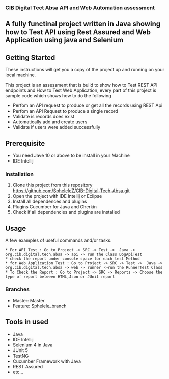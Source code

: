 ### CIB Digital Tect Absa API and Web Automation assessment 

## A fully functinal project written in Java showing how to Test API using Rest Assured and Web Application using  java and Selenium  

## Getting Started

These instructions will get you a copy of the project up and running on your local machine.

This project is an assessment that is build to show how to Test REST API endpoints and How to Test Web Application, every part of
this project is sample code which shows how to do the following 

* Perfom an API request to produce or get all the records using REST Api
* Perfom an API Request to produce a single record
* Validate is records does exist
* Automatically add and create users
* Validate if users were added successfully

## Prerequisite 
* You need Jave 10 or above to be install in your Machine
* IDE Intellij 

### Installation
1. Clone this project from this repository https://github.com/SpheleleZ/CIB-Digital-Tech-Absa.git
2. Open the project with IDE Intellij or Eclipse
3. Install all dependences and plugins
4. Plugins Cucumber for Java and Gherkin 
5. Check if all dependencies and plugins are installed


## Usage

A few examples of useful commands and/or tasks.

```
* For API Test : Go to Project -> SRC -> Test ->  Java -> org.cib.digital.tech.absa -> api -> run the Class DogApiTest
* check the report under console space for each test Method 
* for Web Application Test : Go to Project -> SRC -> Test ->  Java -> org.cib.digital.tech.absa -> web -> runner ->run the RunnerTest Class 
* To Check the Report : Go to Project -> SRC -> Reports -> Choose the type of report between HTML,Json or JUnit report 
```

### Branches

* Master: Master
* Feature: Sphelele_branch

## Tools in used 

* Java
* IDE Intellij
* Selenium 4 in Java
* JUnit 5
* TestNG
* Cucumber Framework with Java
* REST Assured
* etc...
